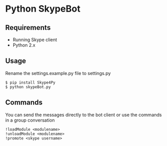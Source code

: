 # Python SkypeBot

## Requirements

* Running Skype client
* Python 2.x

## Usage
Rename the settings.example.py file to settings.py

    $ pip install Skype4Py
    $ python skypeBot.py

## Commands
You can send the messages directly to the bot client or use the commands in a group conversation

    !loadModule <modulename>
    !unloadModule <modulename>
    !promote <skype username>